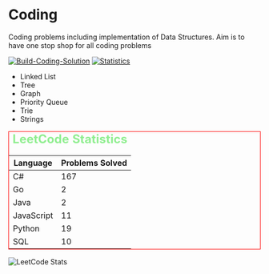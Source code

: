 # Coding
Coding problems including implementation of Data Structures.
Aim is to have one stop shop for all coding problems


[![Build-Coding-Solution](https://github.com/vermavarun/coding/actions/workflows/build.yml/badge.svg?branch=main)](https://github.com/vermavarun/coding/actions/workflows/build.yml)
[![Statistics](https://github.com/vermavarun/coding/actions/workflows/statistics.yml/badge.svg)](https://github.com/vermavarun/coding/actions/workflows/statistics.yml)
- Linked List
- Tree
- Graph
- Priority Queue
- Trie
- Strings


<table id="stats" style="width:100%;border:1px solid red">
    <caption style="color:lightgreen;font-weight:bold;font-size:24px">LeetCode Statistics</caption>
    <thead>
        <tr>
            <th>Language</th>
            <th>Problems Solved</th>
        </tr>
    </thead>
    <tbody>
        <tr>
            <td>C#</td>
            <td id="cs">167</td>
        </tr>
        <tr>
            <td>Go</td>
            <td id="go">2</td>
        </tr>
        <tr>
            <td>Java</td>
            <td id="java">2</td>
        </tr>
        <tr>
            <td>JavaScript</td>
            <td id="js">11</td>
        </tr>
        <tr>
            <td>Python</td>
            <td id="py">19</td>
        </tr>
        <tr>
            <td>SQL</td>
            <td id="sql">10</td>
        </tr>
    </tbody>
</table>

![LeetCode Stats](https://leetcard.jacoblin.cool/varunve?theme=dark&font=Stylish&border=0&radius=20)
